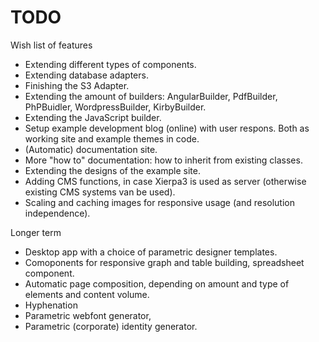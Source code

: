 # TODO

Wish list of features
 * Extending different types of components.
 * Extending database adapters.
 * Finishing the S3 Adapter.
 * Extending the amount of builders: AngularBuilder, PdfBuilder, PhPBuidler, WordpressBuilder, KirbyBuilder.
 * Extending the JavaScript builder.
 * Setup example development blog (online) with user respons. Both as working site and example themes in code.
 * (Automatic) documentation site.
 * More "how to" documentation: how to inherit from existing classes.
 * Extending the designs of the example site.
 * Adding CMS functions, in case Xierpa3 is used as server (otherwise existing CMS systems van be used).
 * Scaling and caching images for responsive usage (and resolution independence).
	
Longer term
 * Desktop app with a choice of parametric designer templates.
 * Comoponents for responsive graph and table building, spreadsheet component.
 * Automatic page composition, depending on amount and type of elements and content volume.
 * Hyphenation
 * Parametric webfont generator, 
 * Parametric (corporate) identity generator.
